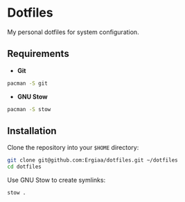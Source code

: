 # Dotfiles

My personal dotfiles for system configuration.

## Requirements

- **Git**

```bash
pacman -S git
```

- **GNU Stow**

```bash
pacman -S stow
```

## Installation

Clone the repository into your `$HOME` directory:

```bash
git clone git@github.com:Ergiaa/dotfiles.git ~/dotfiles
cd dotfiles
```

Use GNU Stow to create symlinks:

```bash
stow .
```
